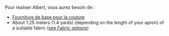 Pour réaliser Albert, vous aurez besoin de :

-   [Fourniture de base pour la couture](/docs/sewing/basic-sewing-supplies)
-   About 1.25 meters (1.4 yards) (depending on the length of your apron) of a suitable fabric ([see Fabric options](/docs/patterns/albert/fabric))
